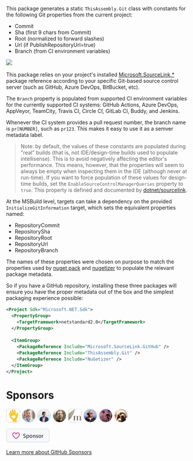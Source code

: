 <!-- #content -->
This package generates a static `ThisAssembly.Git` class with constants 
for the following Git properties from the current project:

* Commit
* Sha (first 9 chars from Commit)
* Root (normalized to forward slashes)
* Url (if PublishRepositoryUrl=true)
* Branch (from CI environment variables)

![](https://raw.githubusercontent.com/devlooped/ThisAssembly/main/img/ThisAssembly.Git.png)

This package relies on your project's installed
[Microsoft.SourceLink.*](https://www.nuget.org/packages?q=Microsoft.SourceLink) 
package reference according to your specific Git-based source control server 
(such as GitHub, Azure DevOps, BitBucket, etc).

The `Branch` property is populated from supported CI environment variables 
for the currently supported CI systems: GitHub Actions, Azure DevOps, 
AppVeyor, TeamCity, Travis CI, Circle CI, GitLab CI, Buddy, and Jenkins.

Whenever the CI system provides a pull request number, the branch name is 
`pr[NUMBER]`, such as `pr123`. This makes it easy to use it as a semver 
metadata label.

> Note: by default, the values of these constants are populated during 
"real" builds (that is, not IDE/design-time builds used to populate 
intellisense). This is to avoid negatively affecting the editor's 
performance. This means, however, that the properties will seem to 
always be empty when inspecting them in the IDE (although never at 
run-time). If you want to force population of these values for 
design-time builds, set the `EnableSourceControlManagerQueries` property to `true`. 
This property is defined and documented by 
[dotnet/sourcelink](https://github.com/dotnet/sourcelink/blob/main/src/SourceLink.Common/build/Microsoft.SourceLink.Common.props#L14).

At the MSBuild level, targets can take a dependency on the provided 
`InitializeGitInformation` target, which sets the equivalent properties
named:

* RepositoryCommit
* RepositorySha
* RepositoryRoot
* RepositoryUrl
* RepositoryBranch

The names of these properties were chosen on purpose to match the 
properties used by [nuget pack](https://learn.microsoft.com/en-us/nuget/reference/msbuild-targets#pack-target) 
and [nugetizer](https://github.com/devlooped/nugetizer) to populate
the relevant package metadata. 

So if you have a GitHub repository, installing these three packages 
will ensure you have the proper metadata out of the box and the simplest 
packaging experience possible:

```xml
<Project Sdk="Microsoft.NET.Sdk">
  <PropertyGroup>
    <TargetFramework>netstandard2.0</TargetFramework>
  </PropertyGroup>

  <ItemGroup>
    <PackageReference Include="Microsoft.SourceLink.GitHub" />
    <PackageReference Include="ThisAssembly.Git" />
    <PackageReference Include="NuGetizer" />
  </ItemGroup>
</Project>
```


<!-- #content -->

<!-- include https://github.com/devlooped/sponsors/raw/main/footer.md -->
# Sponsors 

<!-- sponsors.md -->
[![Clarius Org](https://raw.githubusercontent.com/devlooped/sponsors/main/.github/avatars/clarius.png "Clarius Org")](https://github.com/clarius)
[![Christian Findlay](https://raw.githubusercontent.com/devlooped/sponsors/main/.github/avatars/MelbourneDeveloper.png "Christian Findlay")](https://github.com/MelbourneDeveloper)
[![C. Augusto Proiete](https://raw.githubusercontent.com/devlooped/sponsors/main/.github/avatars/augustoproiete.png "C. Augusto Proiete")](https://github.com/augustoproiete)
[![Kirill Osenkov](https://raw.githubusercontent.com/devlooped/sponsors/main/.github/avatars/KirillOsenkov.png "Kirill Osenkov")](https://github.com/KirillOsenkov)
[![MFB Technologies, Inc.](https://raw.githubusercontent.com/devlooped/sponsors/main/.github/avatars/MFB-Technologies-Inc.png "MFB Technologies, Inc.")](https://github.com/MFB-Technologies-Inc)
[![SandRock](https://raw.githubusercontent.com/devlooped/sponsors/main/.github/avatars/sandrock.png "SandRock")](https://github.com/sandrock)
[![Eric C](https://raw.githubusercontent.com/devlooped/sponsors/main/.github/avatars/eeseewy.png "Eric C")](https://github.com/eeseewy)
[![Andy Gocke](https://raw.githubusercontent.com/devlooped/sponsors/main/.github/avatars/agocke.png "Andy Gocke")](https://github.com/agocke)


<!-- sponsors.md -->

[![Sponsor this project](https://raw.githubusercontent.com/devlooped/sponsors/main/sponsor.png "Sponsor this project")](https://github.com/sponsors/devlooped)
&nbsp;

[Learn more about GitHub Sponsors](https://github.com/sponsors)

<!-- https://github.com/devlooped/sponsors/raw/main/footer.md -->
